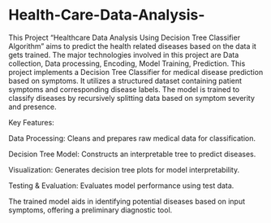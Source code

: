 # Health-Care-Data-Analysis-
This Project “Healthcare Data Analysis Using Decision Tree Classifier Algorithm” aims to predict the  health related diseases based on the data it gets trained. The major technologies involved in this project are  Data collection, Data processing, Encoding, Model Training, Prediction. This project implements a Decision Tree Classifier for medical disease prediction based on symptoms. It utilizes a structured dataset containing patient symptoms and corresponding disease labels. The model is trained to classify diseases by recursively splitting data based on symptom severity and presence.

Key Features:

Data Processing: Cleans and prepares raw medical data for classification.

Decision Tree Model: Constructs an interpretable tree to predict diseases.

Visualization: Generates decision tree plots for model interpretability.

Testing & Evaluation: Evaluates model performance using test data.

The trained model aids in identifying potential diseases based on input symptoms, offering a preliminary diagnostic tool.



